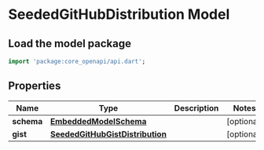 # SeededGitHubDistribution Model

## Load the model package
```dart
import 'package:core_openapi/api.dart';
```

## Properties
Name | Type | Description | Notes
------------ | ------------- | ------------- | -------------
**schema** | [**EmbeddedModelSchema**](EmbeddedModelSchema) |  | [optional] 
**gist** | [**SeededGitHubGistDistribution**](SeededGitHubGistDistribution) |  | [optional] 




